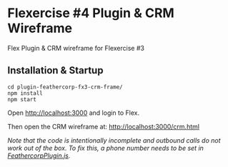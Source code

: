 # Flexercise #4 Plugin & CRM Wireframe

Flex Plugin & CRM wireframe for Flexercise #3

## Installation & Startup

```
cd plugin-feathercorp-fx3-crm-frame/
npm install
npm start
```

Open [http://localhost:3000](http://localhost:3000) and login to Flex.

Then open the CRM wireframe at:
[http://localhost:3000/crm.html](http://localhost:3000/crm.html)

_Note that the code is intentionally incomplete and outbound calls do not work out of the box. To fix this, a phone number needs to be set in [FeathercorpPlugin.js](src/FeathercorpPlugin.js#L34)._
